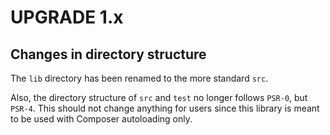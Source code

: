UPGRADE 1.x
===========

## Changes in directory structure

The `lib` directory has been renamed to the more standard `src`.

Also, the directory structure of `src` and `test` no longer follows `PSR-0`, but `PSR-4`.
This should not change anything for users since this library is meant to be used with Composer autoloading only.
